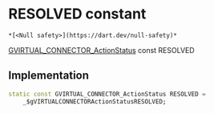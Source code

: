 


# RESOLVED constant




    *[<Null safety>](https://dart.dev/null-safety)*


[GVIRTUAL_CONNECTOR_ActionStatus](../../third_party_yonomi_graphql_schema___generated___schema.docs.schema.gql/GVIRTUAL_CONNECTOR_ActionStatus-class.md) const RESOLVED
  







## Implementation

```dart
static const GVIRTUAL_CONNECTOR_ActionStatus RESOLVED =
    _$gVIRTUALCONNECTORActionStatusRESOLVED;


```







